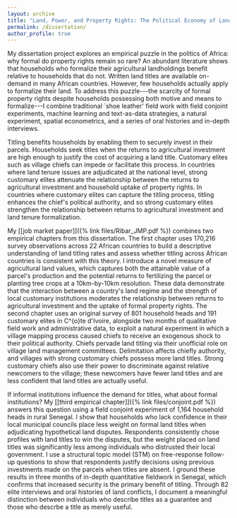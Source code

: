 ```yaml
---
layout: archive
title: "Land, Power, and Property Rights: The Political Economy of Land Titling in West Africa"
permalink: /dissertation/
author_profile: true
---
```



My dissertation project explores an empirical puzzle in the politics of Africa: why formal do property rights remain so rare? An abundant literature shows that households who formalize their agricultural landholdings benefit relative to households that do not. Written land titles are available on-demand in many African countries. However, few households actually apply to formalize their land. To address this puzzle---the scarcity of formal property rights despite households possessing both motive and means to formalize---I combine traditional `shoe leather' field work with field conjoint experiments, machine learning and text-as-data strategies, a natural experiment, spatial econometrics, and a series of oral histories and in-depth interviews. 

Titling benefits households by enabling them to securely invest in their parcels. Households seek titles when the returns to agricultural investment are high enough to justify the cost of acquiring a land title. Customary elites such as village chiefs can impede or facilitate this process. In countries where land tenure issues are adjudicated at the national level, strong customary elites attenuate the relationship between the returns to agricultural investment and household uptake of property rights. In countries where customary elites can capture the titling process, titling enhances the chief's political authority, and so strong customary elites strengthen the relationship between returns to agricultural investment and land tenure formalization. 

My [\[job market paper\]]({% link files/Ribar_JMP.pdf %}) combines two empirical chapters from this dissertation. The first chapter uses 170,216 survey observations across 22 African countries to build a descriptive understanding of land titling rates and assess whether titling across African countries is consistent with this theory. I introduce a novel measure of agricultural land values, which captures both the attainable value of a parcel's production and the potential returns to fertilizing the parcel or planting tree crops at a 10km-by-10km resolution. These data demonstrate that the interaction between a country's land regime and the strength of local customary institutions moderates the relationship between returns to agricultural investment and the uptake of formal property rights. The second chapter uses an original survey of 801 household heads and 191 customary elites in C\^{o}te d'Ivoire, alongside two months of qualitative field work and administrative data, to exploit a natural experiment in which a village mapping process caused chiefs to receive an exogenous shock to their political authority. Chiefs pervade land titling via their unofficial role on village land management committees. Delimitation affects chiefly authority, and villages with strong customary chiefs possess more land titles. Strong customary chiefs also use their power to discriminate against relative newcomers to the village; these newcomers have fewer land titles and are less confident that land titles are actually useful. 

If informal institutions influence the demand for titles, what about formal institutions? My [\[third empirical chapter\]]({% link files/conjoint.pdf %}) answers this question using a field conjoint experiment of 1,164 household heads in rural Senegal. I show that households who lack confidence in their local municipal councils place less weight on formal land titles when adjudicating hypothetical land disputes. Respondents consistently chose profiles with land titles to win the disputes, but the weight placed on land titles was significantly less among individuals who distrusted their local government. I use a structural topic model (STM) on free-response follow-up questions to show that respondents justify decisions using previous investments made on the parcels when titles are absent. I ground these results in three months of in-depth quantitative fieldwork in Senegal, which confirms that increased security is the primary benefit of titling. Through 82 elite interviews and oral histories of land conflicts, I document a meaningful distinction between individuals who describe titles as a guarantee and those who descrbe a title as merely useful. 

